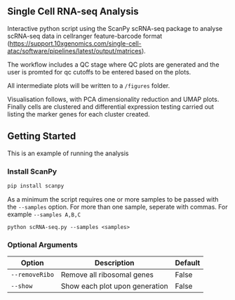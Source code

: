 ## Single Cell RNA-seq Analysis

Interactive python script using the ScanPy scRNA-seq package to analyse scRNA-seq data in cellranger feature-barcode format (https://support.10xgenomics.com/single-cell-atac/software/pipelines/latest/output/matrices).

The workflow includes a QC stage where QC plots are generated and the user is promted for qc cutoffs to be entered based on the plots. 

All intermediate plots will be written to a ```/figures``` folder.

Visualisation follows, with PCA dimensionality reduction and UMAP plots. Finally cells are clustered and differential expression testing carried out listing the marker genes for each cluster created.

## Getting Started
This is an example of running the analysis

### Install ScanPy

```python
pip install scanpy
```
As a minimum the script requires one or more samples to be passed with the ```--samples``` option. For more than one sample, seperate with commas. For example ```--samples A,B,C```

```unix
python scRNA-seq.py --samples <samples>
```

### Optional Arguments
| Option      | Description | Default    |
| ----------- | ----------- | -----------|
| ```--removeRibo```      | Remove all ribosomal genes | False
| ```--show```   | Show each plot upon generation        | False
